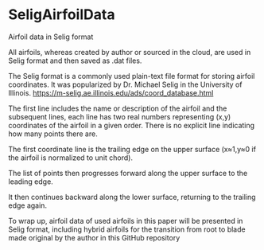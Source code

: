 # SeligAirfoilData
Airfoil data in Selig format

All airfoils, whereas created by author or sourced in the cloud, are used in Selig format and then saved as .dat files.

The Selig format is a commonly used plain-text file format for storing airfoil coordinates. It was popularized by Dr. Michael Selig in the University of Illinois. https://m-selig.ae.illinois.edu/ads/coord_database.html 

The first line includes the name or description of the airfoil and the subsequent lines, each line has two real numbers representing (x,y) coordinates of the airfoil in a given order. There is no explicit line indicating how many points there are.

The first coordinate line is the trailing edge on the upper surface (x≈1,y≈0 if the airfoil is normalized to unit chord). 
 
The list of points then progresses forward along the upper surface to the leading edge. 
 
It then continues backward along the lower surface, returning to the trailing edge again.
 
To wrap up, airfoil data of used airfoils in this paper will be presented in Selig format, including hybrid airfoils for the transition from root to blade made original by the author in this GitHub repository
